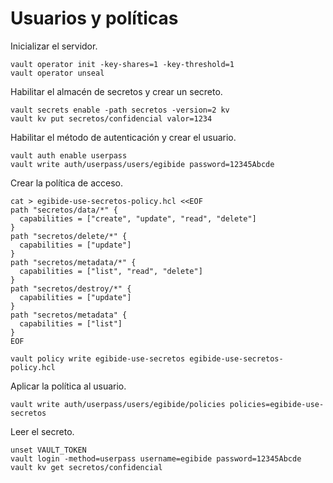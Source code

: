 # Usuarios y políticas

Inicializar el servidor.

```shell
vault operator init -key-shares=1 -key-threshold=1
vault operator unseal
```

Habilitar el almacén de secretos y crear un secreto.

```shell
vault secrets enable -path secretos -version=2 kv
vault kv put secretos/confidencial valor=1234
```

Habilitar el método de autenticación y crear el usuario.

```shell
vault auth enable userpass
vault write auth/userpass/users/egibide password=12345Abcde
```

Crear la política de acceso.

```shell
cat > egibide-use-secretos-policy.hcl <<EOF
path "secretos/data/*" {
  capabilities = ["create", "update", "read", "delete"]
}
path "secretos/delete/*" {
  capabilities = ["update"]
}
path "secretos/metadata/*" {
  capabilities = ["list", "read", "delete"]
}
path "secretos/destroy/*" {
  capabilities = ["update"]
}
path "secretos/metadata" {
  capabilities = ["list"]
}
EOF

vault policy write egibide-use-secretos egibide-use-secretos-policy.hcl
```

Aplicar la política al usuario.

```shell
vault write auth/userpass/users/egibide/policies policies=egibide-use-secretos
```

Leer el secreto.

```shell
unset VAULT_TOKEN
vault login -method=userpass username=egibide password=12345Abcde
vault kv get secretos/confidencial
```
